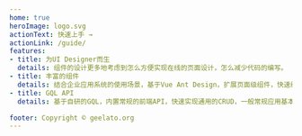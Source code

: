 ```yaml
---
home: true
heroImage: logo.svg
actionText: 快速上手 →
actionLink: /guide/
features:
- title: 为UI Designer而生
  details: 组件的设计更多地考虑到怎么方便实现在线的页面设计，怎么减少代码的编写。
- title: 丰富的组件
  details: 结合企业应用系统的使用场景，基于Vue Ant Design，扩展页面级组件，快速组合页面，实现业务需求。
- title: GQL API
  details: 基于自研的GQL，内置常规的前端API，快速实现通用的CRUD，一般常规应用基本不需再编写API。

footer: Copyright © geelato.org
---
```

